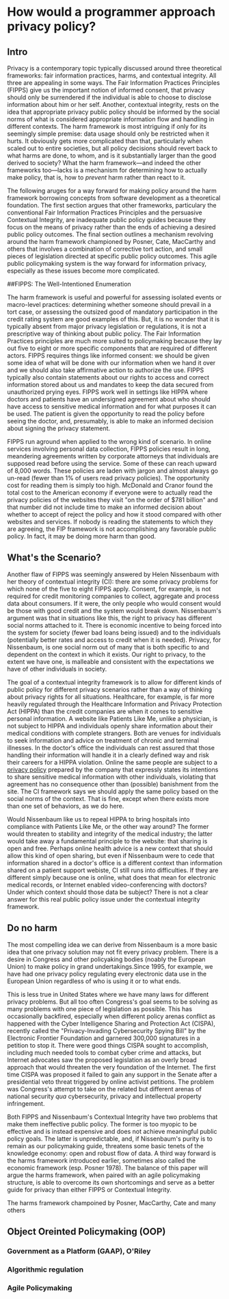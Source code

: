 # How would a programmer approach privacy policy?

## Intro

<!-- Introduction: the deficit of privacy frameworks: goal oriented poicymaking -->
Privacy is a contemporary topic typically discussed around three theoretical frameworks: fair information practices, harms, and contextual integrity. All three are appealing in some ways. The Fair Information Practices Principles (FIPPS) give us the important notion of informed consent, that privacy should only be surrendered if the individual is able to choose to disclose information about him or her self. Another, contextual integrity, rests on the idea that appropriate privacy public policy should be informed by the social norms of what is considered appropriate information flow and handling in different contexts. The harm framework is most intriguing if only for its seemingly simple premise: data usage should only be restricted when it hurts. It obviously gets more complicated than that, particularly when scaled out to entire societies, but all policy decisions should revert back to what harms are done, to whom, and is it substantially larger than the good derived to society? What the harm framework—and indeed the other frameworks too—lacks is a mechanism for determining how to actually make policy, that is, how to _prevent_ harm rather than react to it. 

<!-- this paper will fill this void giving a way for making normative policy around the harms framework. -->
The following aruges for a way forward for making policy around the harm framework borrowing concepts from software development as a theoretical foundation. The first section argues that other frameworks, particulary the conventional Fair Information Practices Principles and the persuasive Contextual Integrity, are inadequate public policy guides because they focus on the means of privacy rather than the ends of achieving a desired public policy outcomes. The final section outlines a mechanism  revolving around the harm framework championed by Posner, Cate, MacCarthy and others that involves a combination of corrective tort action, and small pieces of legislation directed at specific public policy outcomes. This agile public policymaking system is the way forward for information privacy, especially as these issues become more complicated.

<!-- What is FIP and what is it good for? -->
##FIPPS: The Well-Intentioned Enumeration

The harm framework is useful and powerful for assessing isolated events or macro-level practices: determining whether someone should prevail in a tort case, or assessing the outsized good of mandatory participation in the credit rating system are good examples of this. But, it is no wonder that it is typically absent from major privacy legislation or regulations, it is not a prescriptive way of thinking about public policy. The Fair Information Practices principles are much more suited to policymaking because they lay out five to eight or more specific components that are required of different actors. FIPPS requires things like informed consent: we should be given some idea of what will be done with our information when we hand it over and we should also take affirmative action to authorize the use. FIPPS typically also contain statements about our rights to access and correct information stored about us and mandates to keep the data secured from unauthorized prying eyes.  FIPPS work well in settings like HIPPA where doctors and patients have an undersigned agreement about who should have access to sensitive medical information and for what purposes it can be used. The patient is given the opportunity to read the policy before seeing the doctor, and, presumably, is able to make an informed decision about signing the privacy statement.

<!-- Where do FIPPS run afoul -->
FIPPS run aground when applied to the wrong kind of scenario. In online services involving personal data collection, FIPPS policies result in long, meandering agreements written by corporate attorneys that individuals are supposed read before using the service. Some of these can reach upward of 8,000 words. These policies are laden with jargon and almost always go un-read (fewer than 1% of users read privacy policies). The opportunity cost for reading them is simply too high. McDonald and Cranor found the total cost to the American economy if everyone were to actually read the privacy policies of the websites they visit "on the order of $781 billion" and that number did not include time to make an informed decision about whether to accept of reject the policy and how it stood compared with other websites and services. If nobody is reading the statements to which they are agreeing, the FIP framework is not accomplishing any favorable public policy. In fact, it may be doing more harm than good.

<!-- What about Contextual Integrity -->
## What's the Scenario?

Another flaw of FIPPS was seemingly answered by Helen Nissenbaum with her theory of contextual integrity (CI): there are some privacy problems for which none of the five to eight FIPPS apply. Consent, for example, is not required for credit monitoring companies to collect, aggregate and process data about consumers. If it were, the only people who would consent would be those with good credit and the system would break down. Nissenbaum's argument was that in situations like this, the right to privacy has different social norms attached to it. There is economic incentive to being forced into the system for society (fewer bad loans being issued) and to the individuals (potentially better rates and access to credit when it is needed). Privacy, for Nissenbaum, is one social norm out of many that is both specific to and dependent on the context in which it exists. Our right to privacy, to the extent we have one, is malleable and consistent with the expectations we have of other individuals in society.

<!-- Where CI falls down -->
The goal of a contextual integrity framework is to allow for different kinds of public policy for different privacy scenarios rather than a way of thinking about privacy rights for all situations. Healthcare, for example, is far more heavily regulated through the Healthcare Information and Privacy Protection Act (HIPPA) than the credit companies are when it comes to sensitive personal information. A website like Patients Like Me, unlike a physician, is not subject to HIPPA and individuals openly share information about their medical conditions with complete strangers. Both are venues for individuals to seek information and advice on treatment of chronic and terminal illnesses. In the doctor's office the individuals can rest assured that those handling their information will handle it in a clearly defined way and risk their careers for a HIPPA violation. Online the same people are subject to a [privacy policy](http://patientslikeme.com/about/privacy) prepared by the company that expressly states its intentions to share sensitive medical information with other individuals, violating that agreement has no consequence other than (possible) banishment from the site. The CI framework says we should apply the same policy based on the social norms of the context. That is fine, except when there exists more than one set of behaviors, as we do here.

<!-- Where do we go, then, with CI? -->
Would Nissenbaum like us to repeal HIPPA to bring hospitals into compliance with Patients Like Me, or the other way around? The former would threaten to stability and integrity of the medical industry; the latter would take away a fundamental principle to the website: that sharing is open and free. Perhaps online health advice is a new context that should allow this kind of open sharing, but even if Nissenbaum were to cede that information shared in a doctor's office is a different context than information shared on a patient support webiste, CI still runs into difficulties. If they are different simply because one is online, what does that mean for electronic medical records, or Internet enabled video-conferencing with doctors? Under which context should those data be subject? There is not a clear answer for this real public policy issue under the contextual integrity framework.

<!-- We go to harms...not Harms, bwahahahahahahahahahahahaha -->
## Do no harm

The most compelling idea we can derive from Nissenbaum is a more basic idea that one privacy solution may not fit every privacy problem. There is a desire in Congress and other policyaking bodies (noably the European Union) to make policy in grand undertakings.Since 1995, for example, we have had one privacy policy regulating every electronic data use in the European Union regardless of who is using it or to what ends. 

<!-- Even in the US -->
This is less true in United States where we have many laws for different privacy problems. But all too often Congress's goal seems to be solving as many problems with one piece of legislation as possible. This has occasionally backfired, especially when different policy arenas conflict as happened with the Cyber Intelligence Sharing and Protection Act (CISPA), recently called the "Privacy-Invading Cybersecurity Spying Bill" by the Electronic Frontier Foundation and garnered 300,000 signatures in a petition to stop it. There were good things CISPA sought to accomplish, including much needed tools to combat cyber crime and attacks, but Internet advocates saw the proposed legislation as an overly broad approach that would threaten the very foundation of the Internet. The first time CISPA was proposed it failed to gain any support in the Senate after a presidential veto threat triggered by online activist petitions. The problem was Congress's attempt to take on the related but different arenas of national security _qua_ cybersecurity, privacy and intellectual property infringement.

<!-- FIPPS and CI are both flawed, Harms is the way forward. -->
Both FIPPS and Nissenbaum's Contextual Integrity have two problems that make them ineffective public policy. The former is too myopic to be effective and is instead expensive and does not achieve meaningful public policy goals. The latter is unpredictable, and, if Nissenbaum's purity is to remain as our policymaking guide, threatens some basic tenets of the knowledge economy: open and robust flow of data. A third way forward is the harms framework introduced earlier, sometimes also called the economic framework (esp. Posner 1978). The balance of this paper will argue the harms framework, when paired with an agile policymaking structure, is able to overcome its own shortcomings and serve as a better guide for privacy than either FIPPS or Contextual Integrity.

<!-- A framework for understanding when to say no, or yes, to use of personal data based on potential or actual consequences of its use -->
The harms framework champoined by Posner, MacCarthy, Cate and many others 

<!-- The dicey situation of preventing harm balanced against the First Amendment and other rights granted by the Constitution. Privacy not being one of them. -->

<!-- Harms typically shows up more in courts, especially tort cases, than in legislation. How do you legislate against harm when your goal is to legislate on privacy? -->

## Object Oreinted Policymaking (OOP)

<!-- What is OOP in programming? What is it in policymaking? -->

 ### Government as a Platform (GAAP), O'Riley

 ### Algorithmic regulation

 ### Agile Policymaking

<!-- Properties of Agile Programming -->

<!-- * Individuals and interactions over processes and tools
* Working software over comprehensive documentation
* Responding to change over following a plan
* Customer collaboration over contract negotiation -->

<!-- Translated to policy...-->

<!-- 
* Citizens and public policy goals over special interests and tax incentives?
* Working policy over single undertaking
* Responding to change over following an _x_-point plan 1⁄2
* Citizen collaboration over citizen appeasement -->

<!-- Applied to Privacy -->

<!-- What are the public policy goals? -->

<!-- What -->